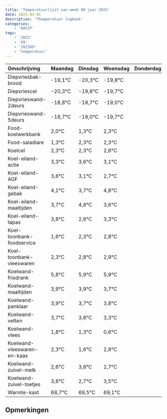 ```yaml
---
title: 'Temperatuurlijst van week 09 jaar 2023'
date: 2023-03-01
description: 'Themperatuur logboek'
categories:
    - 'HACCP'
tags:
    - '2023'
    - '09'
    - '202309'
    - 'temperatuur'
---
```

|Omschrijving|Maandag|Dinsdag|Woensdag|Donderdag|Vrijdag|Zaterdag|Zondag|
|:---|:---|:---|:---|:---|:---|:---|:---|
|Diepvriesbak-brood|-19,1°C|-20,3°C|-19,8°C| | | | |
|Diepvriescel|-20,3°C|-19,8°C|-19,7°C| | | | |
|Diepvrieswand-2deurs|-18,8°C|-18,7°C|-19,0°C| | | | |
|Diepvrieswand-5deurs|-18,7°C|-19,0°C|-19,7°C| | | | |
|Food-koelwerkbank|2,0°C|1,3°C|2,3°C| | | | |
|Food-saladiare|1,3°C|2,3°C|2,3°C| | | | |
|Koelcel|2,3°C|2,3°C|2,6°C| | | | |
|Koel-eiland-actie|3,3°C|3,6°C|3,1°C| | | | |
|Koel-eiland-AGF|3,6°C|3,1°C|2,7°C| | | | |
|Koel-eiland-gebak|4,1°C|3,7°C|4,8°C| | | | |
|Koel-eiland-maaltijden|3,7°C|4,8°C|3,6°C| | | | |
|Koel-eiland-tapas|3,8°C|2,6°C|3,3°C| | | | |
|Koel-toonbank-foodservice|1,6°C|2,3°C|2,8°C| | | | |
|Koel-toonbank-vleeswaren|2,3°C|2,8°C|2,9°C| | | | |
|Koelwand-frisdrank|5,8°C|5,9°C|5,9°C| | | | |
|Koelwand-maaltijden|3,9°C|3,9°C|3,7°C| | | | |
|Koelwand-panklaar|3,9°C|3,7°C|3,8°C| | | | |
|Koelwand-vetten|3,7°C|3,8°C|3,3°C| | | | |
|Koelwand-vlees|1,8°C|1,3°C|0,6°C| | | | |
|Koelwand-vleeswaren-en-kaas|2,3°C|1,6°C|2,8°C| | | | |
|Koelwand-zuivel-melk|2,6°C|3,8°C|2,7°C| | | | |
|Koelwand-zuivel-toetjes|3,8°C|2,7°C|3,5°C| | | | |
|Warmte-kast|68,7°C|69,5°C|69,1°C| | | | |

## Opmerkingen


